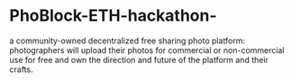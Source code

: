 # PhoBlock-ETH-hackathon-
a community-owned decentralized free sharing photo platform: photographers will upload their photos for commercial or non-commercial use for free and own the direction and future of the platform and their crafts.

